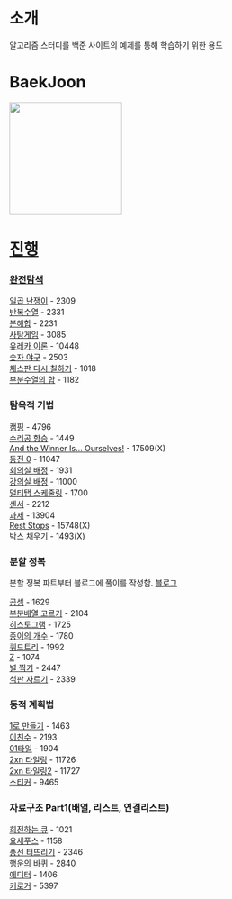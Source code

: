 # 소개

알고리즘 스터디를 백준 사이트의 예제를 통해 학습하기 위한 용도

# BaekJoon
<a href="https://solved.ac/profile/seungju0000">
<img src="http://mazassumnida.wtf/api/v2/generate_badge?boj=seungju0000" style="height: 200px"/>

# 진행

### 완전탐색
<div>
  <a href='https://www.acmicpc.net/problem/2309'>일곱 난쟁이</a> - 2309
</div>
<div>
  <a href='https://www.acmicpc.net/problem/2331'>반복수열</a> - 2331
</div>
<div>
  <a href='https://www.acmicpc.net/problem/2231'>분해합</a> - 2231
</div>
<div>
  <a href='https://www.acmicpc.net/problem/3085'>사탕게임</a> - 3085
</div>
<div>
  <a href='https://www.acmicpc.net/problem/10448'>유레카 이론</a> - 10448
</div>
<div>
  <a href='https://www.acmicpc.net/problem/2503'>숫자 야구</a> - 2503
</div>
<div>
  <a href='https://www.acmicpc.net/problem/1018'>체스판 다시 칠하기</a> - 1018
</div>
<div>
  <a href='https://www.acmicpc.net/problem/1182'>부분수열의 합</a> - 1182
</div>

### 탐욕적 기법

<div>
  <a href='https://www.acmicpc.net/problem/4796'>캠핑</a> - 4796
</div>
<div>
  <a href='https://www.acmicpc.net/problem/1449'>수리공 항승</a> - 1449
</div>
<div>
  <a href='https://www.acmicpc.net/problem/17509'>And the Winner Is... Ourselves!</a> - 17509(X)
</div>
<div>
  <a href='https://www.acmicpc.net/problem/11047'>동전 0</a> - 11047
</div>
<div>
  <a href='https://www.acmicpc.net/problem/1931'>회의실 배정</a> - 1931
</div>
<div>
  <a href='https://www.acmicpc.net/problem/11000'>강의실 배정</a> - 11000
</div>
<div>
  <a href='https://www.acmicpc.net/problem/1700'>멀티탭 스케줄링</a> - 1700
</div>
<div>
  <a href='https://www.acmicpc.net/problem/2212'>센서</a> - 2212
</div>
<div>
  <a href='https://www.acmicpc.net/problem/13904'>과제</a> - 13904
</div>
<div>
  <a href='https://www.acmicpc.net/problem/15748'>Rest Stops</a> - 15748(X)
</div>
<div>
  <a href='https://www.acmicpc.net/problem/1493'>박스 채우기</a> - 1493(X)
</div>

### 분할 정복

분할 정복 파트부터 블로그에 풀이를 작성함. [블로그](https://velog.io/@seungju0000/1629-%EA%B3%B1%EC%85%88)
  
<div>
  <a href='https://www.acmicpc.net/problem/1629'>곱셈</a> - 1629
</div>
<div>
  <a href='https://www.acmicpc.net/problem/2104'>부분배열 고르기</a> - 2104
</div>
<div>
  <a href='https://www.acmicpc.net/problem/1725'>히스토그램</a> - 1725
</div>
<div>
  <a href='https://www.acmicpc.net/problem/1780'>종이의 개수</a> - 1780
</div>
<div>
  <a href='https://www.acmicpc.net/problem/1992'>쿼드트리</a> - 1992
</div>
<div>
  <a href='https://www.acmicpc.net/problem/1074'>Z</a> - 1074
</div>
<div>
  <a href='https://www.acmicpc.net/problem/2447'>별 찍기</a> - 2447
</div>
<div>
  <a href='https://www.acmicpc.net/problem/2339'>석판 자르기</a> - 2339
</div>
  
### 동적 계획법

<div>
  <a href='https://www.acmicpc.net/problem/1463'>1로 만들기</a> - 1463
</div>
<div>
  <a href='https://www.acmicpc.net/problem/2193'>이친수</a> - 2193
</div>
<div>
  <a href='https://www.acmicpc.net/problem/1904'>01타일</a> - 1904
</div>
<div>
  <a href='https://www.acmicpc.net/problem/11726'>2xn 타일링</a> - 11726
</div>
<div>
  <a href='https://www.acmicpc.net/problem/11727'>2xn 타일링2</a> - 11727
</div>
<div>
  <a href='https://www.acmicpc.net/problem/9465'>스티커</a> - 9465
</div>

  ### 자료구조 Part1(배열, 리스트, 연결리스트)
  
  <div>
  <a href='https://www.acmicpc.net/problem/1021'>회전하는 큐</a> - 1021
</div>
<div>
  <a href='https://www.acmicpc.net/problem/1158'>요세푸스</a> - 1158
</div>
<div>
  <a href='https://www.acmicpc.net/problem/2346'>풍선 터뜨리기</a> - 2346
</div>
<div>
  <a href='https://www.acmicpc.net/problem/2840'>행운의 바퀴</a> - 2840
</div>
<div>
  <a href='https://www.acmicpc.net/problem/1406'>에디터</a> - 1406
</div>
<div>
  <a href='https://www.acmicpc.net/problem/5397'>키로거</a> - 5397
</div>
